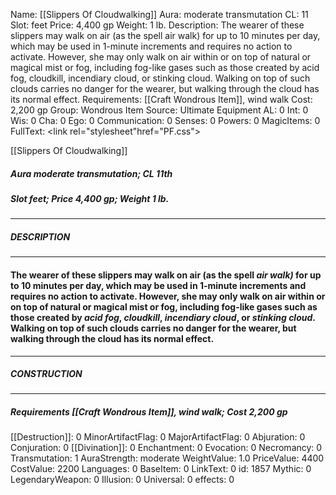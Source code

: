 Name: [[Slippers Of Cloudwalking]]
Aura: moderate transmutation
CL: 11
Slot: feet
Price: 4,400 gp
Weight: 1 lb.
Description: The wearer of these slippers may walk on air (as the spell air walk) for up to 10 minutes per day, which may be used in 1-minute increments and requires no action to activate. However, she may only walk on air within or on top of natural or magical mist or fog, including fog-like gases such as those created by acid fog, cloudkill, incendiary cloud, or stinking cloud. Walking on top of such clouds carries no danger for the wearer, but walking through the cloud has its normal effect.
Requirements: [[Craft Wondrous Item]], wind walk
Cost: 2,200 gp
Group: Wondrous Item
Source: Ultimate Equipment
AL: 0
Int: 0
Wis: 0
Cha: 0
Ego: 0
Communication: 0
Senses: 0
Powers: 0
MagicItems: 0
FullText: <link rel="stylesheet"href="PF.css"><div class="heading"><p class="alignleft">[[Slippers Of Cloudwalking]]</p><div style="clear: both;"></div></div><div><h5><b>Aura </b>moderate transmutation; <b>CL </b>11th</h5><h5><b>Slot </b>feet; <b>Price </b>4,400 gp; <b>Weight </b>1 lb.</h5></div><hr/><div><h5><b>DESCRIPTION</b></h5></div><hr/><div><h4><p>The wearer of these slippers may walk on air (as the spell <i>air walk)</i> for up to 10 minutes per day, which may be used in 1-minute increments and requires no action to activate. However, she may only walk on air within or on top of natural or magical mist or fog, including fog-like gases such as those created by <i>acid fog</i>, <i>cloudkill</i>, <i>incendiary cloud</i>, or <i>stinking cloud</i>. Walking on top of such clouds carries no danger for the wearer, but walking through the cloud has its normal effect.</p></h4></div><hr/><div><h5><b>CONSTRUCTION</b></h5></div><hr/><div><h5><b>Requirements </b>[[Craft Wondrous Item]], <i>wind walk</i>; <b>Cost </b>2,200 gp</h5></div>
[[Destruction]]: 0
MinorArtifactFlag: 0
MajorArtifactFlag: 0
Abjuration: 0
Conjuration: 0
[[Divination]]: 0
Enchantment: 0
Evocation: 0
Necromancy: 0
Transmutation: 1
AuraStrength: moderate
WeightValue: 1.0
PriceValue: 4400
CostValue: 2200
Languages: 0
BaseItem: 0
LinkText: 0
id: 1857
Mythic: 0
LegendaryWeapon: 0
Illusion: 0
Universal: 0
effects: 0
